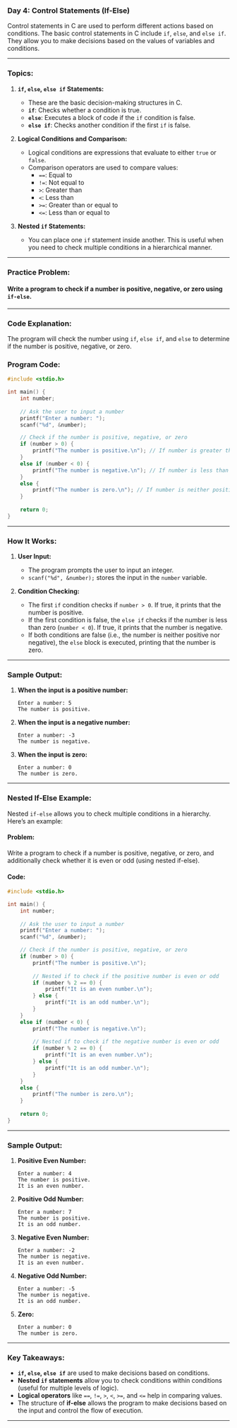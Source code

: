 ### **Day 4: Control Statements (If-Else)**

Control statements in C are used to perform different actions based on conditions. The basic control statements in C include `if`, `else`, and `else if`. They allow you to make decisions based on the values of variables and conditions.

---

### **Topics:**

1. **`if`, `else`, `else if` Statements:**
   - These are the basic decision-making structures in C.
   - **`if`**: Checks whether a condition is true.
   - **`else`**: Executes a block of code if the `if` condition is false.
   - **`else if`**: Checks another condition if the first `if` is false.

2. **Logical Conditions and Comparison:**
   - Logical conditions are expressions that evaluate to either `true` or `false`.
   - Comparison operators are used to compare values:
     - `==`: Equal to
     - `!=`: Not equal to
     - `>`: Greater than
     - `<`: Less than
     - `>=`: Greater than or equal to
     - `<=`: Less than or equal to

3. **Nested `if` Statements:**
   - You can place one `if` statement inside another. This is useful when you need to check multiple conditions in a hierarchical manner.

---

### **Practice Problem:**

#### Write a program to check if a number is positive, negative, or zero using `if-else`.

---

### **Code Explanation:**

The program will check the number using `if`, `else if`, and `else` to determine if the number is positive, negative, or zero.

### **Program Code:**

```c
#include <stdio.h>

int main() {
    int number;
    
    // Ask the user to input a number
    printf("Enter a number: ");
    scanf("%d", &number);

    // Check if the number is positive, negative, or zero
    if (number > 0) {
        printf("The number is positive.\n"); // If number is greater than 0, it's positive
    }
    else if (number < 0) {
        printf("The number is negative.\n"); // If number is less than 0, it's negative
    }
    else {
        printf("The number is zero.\n"); // If number is neither positive nor negative, it's zero
    }
    
    return 0;
}
```

---

### **How It Works:**
1. **User Input:**
   - The program prompts the user to input an integer.
   - `scanf("%d", &number);` stores the input in the `number` variable.

2. **Condition Checking:**
   - The first `if` condition checks if `number > 0`. If true, it prints that the number is positive.
   - If the first condition is false, the `else if` checks if the number is less than zero (`number < 0`). If true, it prints that the number is negative.
   - If both conditions are false (i.e., the number is neither positive nor negative), the `else` block is executed, printing that the number is zero.

---

### **Sample Output:**

1. **When the input is a positive number:**

   ```text
   Enter a number: 5
   The number is positive.
   ```

2. **When the input is a negative number:**

   ```text
   Enter a number: -3
   The number is negative.
   ```

3. **When the input is zero:**

   ```text
   Enter a number: 0
   The number is zero.
   ```

---

### **Nested If-Else Example:**

Nested `if-else` allows you to check multiple conditions in a hierarchy. Here’s an example:

#### **Problem:**
Write a program to check if a number is positive, negative, or zero, and additionally check whether it is even or odd (using nested if-else).

#### **Code:**

```c
#include <stdio.h>

int main() {
    int number;
    
    // Ask the user to input a number
    printf("Enter a number: ");
    scanf("%d", &number);

    // Check if the number is positive, negative, or zero
    if (number > 0) {
        printf("The number is positive.\n");
        
        // Nested if to check if the positive number is even or odd
        if (number % 2 == 0) {
            printf("It is an even number.\n");
        } else {
            printf("It is an odd number.\n");
        }
    }
    else if (number < 0) {
        printf("The number is negative.\n");
        
        // Nested if to check if the negative number is even or odd
        if (number % 2 == 0) {
            printf("It is an even number.\n");
        } else {
            printf("It is an odd number.\n");
        }
    }
    else {
        printf("The number is zero.\n");
    }
    
    return 0;
}
```

---

### **Sample Output:**

1. **Positive Even Number:**

   ```text
   Enter a number: 4
   The number is positive.
   It is an even number.
   ```

2. **Positive Odd Number:**

   ```text
   Enter a number: 7
   The number is positive.
   It is an odd number.
   ```

3. **Negative Even Number:**

   ```text
   Enter a number: -2
   The number is negative.
   It is an even number.
   ```

4. **Negative Odd Number:**

   ```text
   Enter a number: -5
   The number is negative.
   It is an odd number.
   ```

5. **Zero:**

   ```text
   Enter a number: 0
   The number is zero.
   ```

---

### **Key Takeaways:**

- **`if`, `else`, `else if`** are used to make decisions based on conditions.
- **Nested `if` statements** allow you to check conditions within conditions (useful for multiple levels of logic).
- **Logical operators** like `==`, `!=`, `>`, `<`, `>=`, and `<=` help in comparing values.
- The structure of **if-else** allows the program to make decisions based on the input and control the flow of execution.

---
